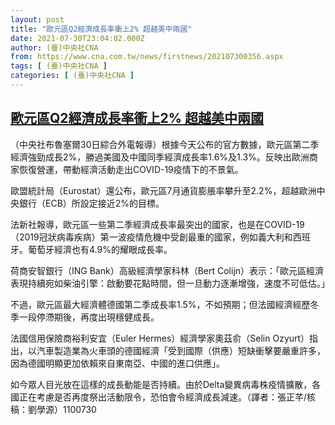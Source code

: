 ```yaml
---
layout: post
title: "歐元區Q2經濟成長率衝上2% 超越美中兩國"
date: 2021-07-30T23:04:02.000Z
author: (臺)中央社CNA
from: https://www.cna.com.tw/news/firstnews/202107300356.aspx
tags: [ (臺)中央社CNA ]
categories: [ (臺)中央社CNA ]
---
```

<!--1627686242000-->
[歐元區Q2經濟成長率衝上2% 超越美中兩國](https://www.cna.com.tw/news/firstnews/202107300356.aspx)
------

<div>
<div></div><div class="paragraph"><p>（中央社布魯塞爾30日綜合外電報導）根據今天公布的官方數據，歐元區第二季經濟強勁成長2%，勝過美國及中國同季經濟成長率1.6%及1.3%。反映出歐洲商家恢復營運，帶動經濟活動走出COVID-19疫情下的不景氣。</p><p>歐盟統計局（Eurostat）還公布，歐元區7月通貨膨脹率攀升至2.2%，超越歐洲中央銀行（ECB）所設定接近2%的目標。</p><p>法新社報導，歐元區一些第二季經濟成長率最突出的國家，也是在COVID-19（2019冠狀病毒疾病）第一波疫情危機中受創最重的國家，例如義大利和西班牙。葡萄牙經濟也有4.9%的耀眼成長率。</p><p>荷商安智銀行（ING Bank）高級經濟學家科林（Bert Colijn）表示：「歐元區經濟表現持續宛如柴油引擎：啟動要花點時間，但一旦動力逐漸增強，速度不可低估。」</p><p>不過，歐元區最大經濟體德國第二季成長率1.5%，不如預期；但法國經濟經歷冬季一段停滯期後，再度出現穩健成長。</p><p>法國信用保險商裕利安宜（Euler Hermes）經濟學家奧茲俞（Selin Ozyurt）指出，以汽車製造業為火車頭的德國經濟「受到國際（供應）短缺衝擊要嚴重許多，因為德國明顯更加依賴來自東南亞、中國的進口供應」。</p><p>如今眾人目光放在這樣的成長動能是否持續。由於Delta變異病毒株疫情擴散，各國正在考慮是否再度祭出活動限令，恐怕會令經濟成長減速。（譯者：張正芊/核稿：劉學源）1100730</p></div>
</div>
